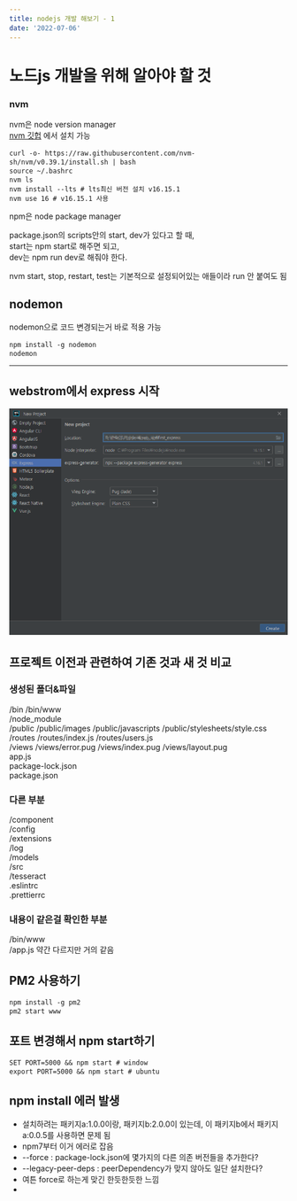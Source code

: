 ```yaml
---
title: nodejs 개발 해보기 - 1
date: '2022-07-06'
---
```


# 노드js 개발을 위해 알아야 할 것

### nvm
nvm은 node version manager  
[nvm 깃헙](https://github.com/nvm-sh/nvm) 에서 설치 가능

```shell
curl -o- https://raw.githubusercontent.com/nvm-sh/nvm/v0.39.1/install.sh | bash
source ~/.bashrc
nvm ls
nvm install --lts # lts최신 버전 설치 v16.15.1
nvm use 16 # v16.15.1 사용
```

npm은 node package manager

package.json의 scripts안의 start, dev가 있다고 할 때,  
start는 npm start로 해주면 되고,  
dev는 npm run dev로 해줘야 한다.  

nvm start, stop, restart, test는 기본적으로 설정되어있는 애들이라 run 안 붙여도 됨  

## nodemon
nodemon으로 코드 변경되는거 바로 적용 가능  
```shell
npm install -g nodemon
nodemon
```

___

## webstrom에서 express 시작
![](.node-dev-1_images/9c3ddc5c.png)  


## 프로젝트 이전과 관련하여 기존 것과 새 것 비교

### 생성된 폴더&파일
/bin /bin/www  
/node_module  
/public /public/images /public/javascripts /public/stylesheets/style.css  
/routes /routes/index.js /routes/users.js  
/views /views/error.pug /views/index.pug /views/layout.pug  
app.js  
package-lock.json  
package.json

### 다른 부분
/component  
/config  
/extensions  
/log  
/models  
/src  
/tesseract  
.eslintrc  
.prettierrc  

### 내용이 같은걸 확인한 부분
/bin/www  
/app.js  약간 다르지만 거의 같음  

## PM2 사용하기
```shell
npm install -g pm2
pm2 start www
```

## 포트 변경해서 npm start하기
```shell
SET PORT=5000 && npm start # window
export PORT=5000 && npm start # ubuntu
```

## npm install 에러 발생
- 설치하려는 패키지a:1.0.0이랑, 패키지b:2.0.0이 있는데, 이 패키지b에서 패키지a:0.0.5를 사용하면 문제 됨
- npm7부터 이거 에러로 잡음
- --force : package-lock.json에 몇가지의 다른 의존 버전들을 추가한다?
- --legacy-peer-deps : peerDependency가 맞지 않아도 일단 설치한다?
- 여튼 force로 하는게 맞긴 한듯한듯한 느낌
- 